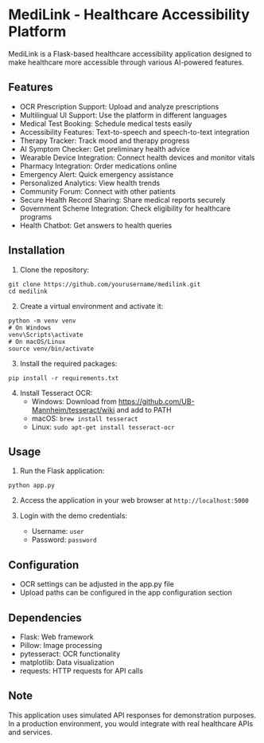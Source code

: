 # MediLink - Healthcare Accessibility Platform

MediLink is a Flask-based healthcare accessibility application designed to make healthcare more accessible through various AI-powered features.

## Features

- OCR Prescription Support: Upload and analyze prescriptions
- Multilingual UI Support: Use the platform in different languages
- Medical Test Booking: Schedule medical tests easily
- Accessibility Features: Text-to-speech and speech-to-text integration
- Therapy Tracker: Track mood and therapy progress
- AI Symptom Checker: Get preliminary health advice
- Wearable Device Integration: Connect health devices and monitor vitals
- Pharmacy Integration: Order medications online
- Emergency Alert: Quick emergency assistance
- Personalized Analytics: View health trends
- Community Forum: Connect with other patients
- Secure Health Record Sharing: Share medical reports securely
- Government Scheme Integration: Check eligibility for healthcare programs
- Health Chatbot: Get answers to health queries

## Installation

1. Clone the repository:
```
git clone https://github.com/yourusername/medilink.git
cd medilink
```

2. Create a virtual environment and activate it:
```
python -m venv venv
# On Windows
venv\Scripts\activate
# On macOS/Linux
source venv/bin/activate
```

3. Install the required packages:
```
pip install -r requirements.txt
```

4. Install Tesseract OCR:
   - Windows: Download from https://github.com/UB-Mannheim/tesseract/wiki and add to PATH
   - macOS: `brew install tesseract`
   - Linux: `sudo apt-get install tesseract-ocr`

## Usage

1. Run the Flask application:
```
python app.py
```

2. Access the application in your web browser at `http://localhost:5000`

3. Login with the demo credentials:
   - Username: `user`
   - Password: `password`

## Configuration

- OCR settings can be adjusted in the app.py file
- Upload paths can be configured in the app configuration section

## Dependencies

- Flask: Web framework
- Pillow: Image processing
- pytesseract: OCR functionality
- matplotlib: Data visualization
- requests: HTTP requests for API calls

## Note

This application uses simulated API responses for demonstration purposes. In a production environment, you would integrate with real healthcare APIs and services. 